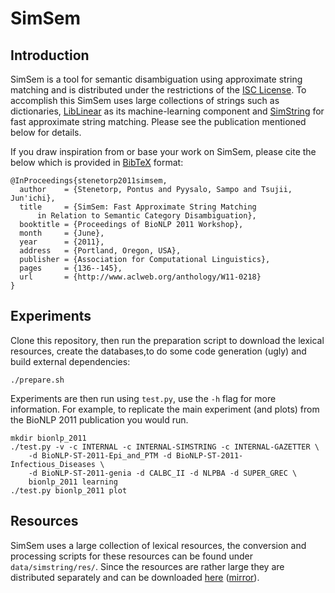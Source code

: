 # SimSem #

## Introduction ##

SimSem is a tool for semantic disambiguation using approximate string matching
and is distributed under the restrictions of the [ISC License][iscl].
To accomplish this SimSem uses large collections of strings such as
dictionaries, [LibLinear][liblinear] as its machine-learning component and
[SimString][simstring] for fast approximate string matching. Please see
the publication mentioned below for details.

If you draw inspiration from or base your work on SimSem, please cite the
below which is provided in [BibTeX][bibtex] format:

    @InProceedings{stenetorp2011simsem,
      author    = {Stenetorp, Pontus and Pyysalo, Sampo and Tsujii, Jun'ichi},
      title     = {SimSem: Fast Approximate String Matching 
          in Relation to Semantic Category Disambiguation},
      booktitle = {Proceedings of BioNLP 2011 Workshop},
      month     = {June},
      year      = {2011},
      address   = {Portland, Oregon, USA},
      publisher = {Association for Computational Linguistics},
      pages     = {136--145},
      url       = {http://www.aclweb.org/anthology/W11-0218}
    }

## Experiments ##

Clone this repository, then run the preparation script to download the lexical
resources, create the databases,to do some code generation (ugly) and build
external dependencies:

    ./prepare.sh

Experiments are then run using `test.py`, use the `-h` flag for more
information. For example, to replicate the main experiment (and plots) from
the BioNLP 2011 publication you would run.

    mkdir bionlp_2011
    ./test.py -v -c INTERNAL -c INTERNAL-SIMSTRING -c INTERNAL-GAZETTER \
        -d BioNLP-ST-2011-Epi_and_PTM -d BioNLP-ST-2011-Infectious_Diseases \
        -d BioNLP-ST-2011-genia -d CALBC_II -d NLPBA -d SUPER_GREC \
        bionlp_2011 learning
    ./test.py bionlp_2011 plot

## Resources ##

SimSem uses a large collection of lexical resources, the conversion and
processing scripts for these resources can be found under
`data/simstring/res/`. Since the resources are rather large they are
distributed separately and can be downloaded [here][res_main]
([mirror][res_mirror]).

<!-- Link collection -->
[bibtex]: http://en.wikipedia.org/wiki/BibTeX "BibTeX Entry on Wikipedia"
[iscl]: http://www.opensource.org/licenses/isc-license.txt "ISC License on opensource.org"
[liblinear]: http://www.csie.ntu.edu.tw/~cjlin/liblinear/ "LibLinear Homepage"
[simstring]: http://www.chokkan.org/software/simstring/index.html.en "SimString Homepage"
[res_main]: http://www-tsujii.is.s.u-tokyo.ac.jp/~pontus/share/simsem/simsem_lexical_resources_2011-07-27T1054Z.tar.gz "Lexical Resources"
[res_mirror]: http://udon.stacken.kth.se/~ninjin/share/simsem/simsem_lexical_resources_2011-07-27T1054Z.tar.gz "Lexical Resources Mirror"

<!-- "It's a trap!" (for bots) -->
[](http://bob.llamaslayers.net/contact.php?view=862)
